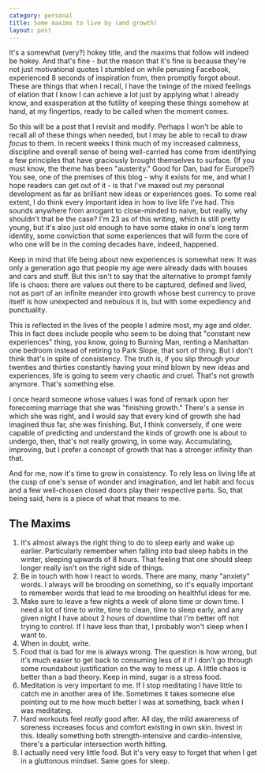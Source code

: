 ```yaml
---
category: personal
title: Some maxims to live by (and growth)
layout: post
---
```


It's a somewhat (very?) hokey title, and the maxims that follow will indeed be hokey. And that's fine - but the reason that it's fine is because they're not just motivational quotes I stumbled on while perusing Facebook, experienced 8 seconds of inspiration from, then promptly forgot about. These are things that when I recall, I have the twinge of the mixed feelings of elation that I know I can achieve a lot just by applying what I already know, and exasperation at the futility of keeping these things somehow at hand, at my fingertips, ready to be called when the moment comes.

So this will be a post that I revisit and modify. Perhaps I won't be able to recall all of these things when needed, but I may be able to recall to draw *focus* to them. In recent weeks I think much of my increased calmness, discipline and overall sense of being well-carried has come from identifying a few principles that have graciously brought themselves to surface. (If you must know, the theme has been "austerity." Good for Dan, bad for Europe?) You see, one of the premises of this blog - why it exists for me, and what I hope readers can get out of it - is that I've maxed out my personal development as far as brilliant new ideas or experiences goes. To some real extent, I do think every important idea in how to live life I've had. This sounds anywhere from arrogant to close-minded to naive, but really, why shouldn't that be the case? I'm 23 as of this writing, which is still pretty young, but it's also just old enough to have some stake in one's long term identity, some conviction that some experiences that will form the core of who one will be in the coming decades have, indeed, happened.

Keep in mind that life being about new experiences is somewhat new.  It was only a generation ago that people my age were already dads with houses and cars and stuff.  But this isn't to say that the alternative to prompt family life is chaos: there are values out there to be captured, defined and lived, not as part of an infinite meander into growth whose best currency to prove itself is how unexpected and nebulous it is, but with some expediency and punctuality.

This is reflected in the lives of the people I admire most, my age and older. This in fact does include people who seem to be doing that "constant new experiences" thing, you know, going to Burning Man, renting a Manhattan one bedroom instead of retiring to Park Slope, that sort of thing. But I don't think that's in spite of consistency. The truth is, if you slip through your twenties and thirties constantly having your mind blown by new ideas and experiences, life is going to seem very chaotic and cruel. That's not growth anymore. That's something else.

I once heard someone whose values I was fond of remark upon her forecoming marriage that she was "finishing growth." There's a sense in which she was right, and I would say that every kind of growth she had imagined thus far, she was finishing. But, I think conversely, if one were capable of predicting and understand the kinds of growth one is about to undergo, then, that's not really growing, in some way. Accumulating, improving, but I prefer a concept of growth that has a stronger infinity than that.

And for me, now it's time to grow in consistency. To rely less on living life at the cusp of one's sense of wonder and imagination, and let habit and focus and a few well-chosen closed doors play their respective parts. So, that being said, here is a piece of what that means to me.

The Maxims
---

1.  It's almost always the right thing to do to sleep early and wake up earlier. Particularly remember when falling into bad sleep habits in the winter, sleeping upwards of 8 hours. That feeling that one should sleep longer really isn't on the right side of things.
2.  Be in touch with how I react to words. There are many, many "anxiety" words. I always will be brooding on something, so it's equally important to remember words that lead to me brooding on healthful ideas for me.
3.  Make sure to leave a few nights a week of alone time or down time.  I need a lot of time to write, time to clean, time to sleep early, and any given night I have about 2 hours of downtime that I'm better off not trying to control.  If I have less than that, I probably won't sleep when I want to.
4.  When in doubt, write.
5.  Food that is bad for me is always wrong. The question is how wrong, but it's much easier to get back to consuming less of it if I don't go through some roundabout justification on the way to mess up. A little chaos is better than a bad theory. Keep in mind, sugar is a stress food.
6.  Meditation is very important to me. If I stop meditating I have little to catch me in another area of life. Sometimes it takes someone else pointing out to me how much better I was at something, back when I was meditating.
7.  Hard workouts feel *really* good after.  All day, the mild awareness of soreness increases focus and comfort existing in own skin. Invest in this. Ideally something both strength-intensive and cardio-intensive, there's a particular intersection worth hitting.
8.  I actually need very little food.  But it's very easy to forget that when I get in a gluttonous mindset.  Same goes for sleep.


